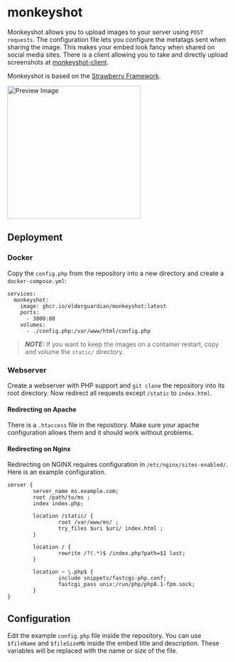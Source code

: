 # monkeyshot

Monkeyshot allows you to upload images to your server using `POST requests`.
The configuration file lets you configure the metatags sent when sharing the image.
This makes your embed look fancy when shared on social media sites.
There is a client allowing you to take and directly upload screenshots at [monkeyshot-client](https://github.com/elderguardian/monkeyshot-client).

Monkeyshot is based on the [Strawberry Framework](https://github.com/strberry).

<img alt="Preview Image" width="300" src="https://github.com/elderguardian/monkeyshot/assets/129489839/32e3b31a-0641-449b-a289-37676716689d">

## Deployment

### Docker

Copy the `config.php` from the repository into a new directory and create a `docker-compose.yml`:

```
services:
  monkeyshot:
    image: ghcr.io/elderguardian/monkeyshot:latest
    ports:
      - 3000:80
    volumes:
      - ./config.php:/var/www/html/config.php
```

> **_NOTE:_** If you want to keep the images on a container restart, copy and volume the `static/` directory.

### Webserver
Create a webserver with PHP support and `git clone` the repository into its root directory.
Now redirect all requests except `/static` to `index.html`.

#### Redirecting on Apache
There is a `.htaccess` file in the repostiory.
Make sure your apache configuration allows them and it should work without problems.

#### Redirecting on Nginx
Redirecting on NGINX requires configuration in `/etc/nginx/sites-enabled/`.
Here is an example configuration.

```
server {
        server_name ms.example.com;
        root /path/to/ms ;
        index index.php;

        location /static/ {
                root /var/www/ms/ ;
                try_files $uri $uri/ index.html ;
        }

        location / {
                rewrite /?(.*)$ /index.php?path=$1 last;
        }

        location ~ \.php$ {
                include snippets/fastcgi-php.conf;
                fastcgi_pass unix:/run/php/php8.1-fpm.sock;
        }
}
```

## Configuration
Edit the example `config.php` file inside the repository. You can use `$fileName` and `$fileSizeMb` inside the embed title and description. These variables will be replaced with the name or size of the file.
